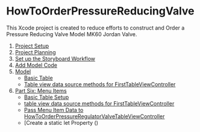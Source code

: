 # HowToOrderPressureReducingValve
This Xcode project is created to  reduce efforts to construct and Order a Pressure Reducing Valve Model MK60 Jordan Valve.

1. [Project Setup]()
2. [Project Planning]()
3. [Set up the Storyboard Workflow]()
4. [Add Model Code]()
5. [Model]()
   * [Basic Table]()
   * [Table view data source methods for FirstTableViewController]()
6. [Part Six: Menu Items]()
   * [Basic Table Setup]()
   * [table view data source methods for FirstTableViewController]()
   * [Pass Menu Item Data to HowToOrderPressureRegulatorValveTableViewController]()
   * [Create a static let Property ()

